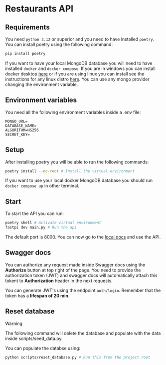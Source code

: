 # Restaurants API

## Requirements

You need `python 3.12` or superior and you need to have installed `poetry`. You can install poetry using the following command:

```bash
pip install poetry
```

If you want to have your local MongoDB database you will need to have installed `docker` and `docker compose`. If you are in windows you can install docker desktop [here](https://docs.docker.com/desktop/install/windows-install/) or if you are using linux you can install see the instructions for any linux distro [here](https://docs.docker.com/engine/install/). You can use any mongo provider changing the environment variable.

## Environment variables

You need all the following environment variables inside a .env file:

```env
MONGO_URL=
DATABASE_NAME=
ALGORITHM=HS256
SECRET_KEY=
```

## Setup

After installing poetry you will be able to run the following commands:

```bash
poetry install --no-root # Install the virtual environment
```

If you want to use your local docker MongoDB database you should run `docker compose up` in other terminal.

## Start

To start the API you can run:

```bash
poetry shell # Activate virtual environment
fastpi dev main.py # Run the api
```

The default port is 8000. You can now go to the [local docs](localhost:8000/docs) and use the API.

## Swagger docs

You can authorize any request made inside Swagger docs using the **Authorize** button at top right of the page. You need to provide the authorization token (JWT) and swagger docs will automatically attach this tokent to **Authorization** header in the next requests.

You can generate JWT's using the endpoint `auth/login`. Remember that the token has a **lifespan of 20 min**.

## Reset database

> [!WARNING]
> The following command will delete the database and populate with the data inside scripts/seed_data.py.

You can populate the databse using:

```bash
python scripts/reset_database.py # Run this from the project root
```
